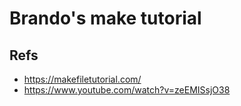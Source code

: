 # Brando's make tutorial

## Refs
- https://makefiletutorial.com/
- https://www.youtube.com/watch?v=zeEMISsjO38